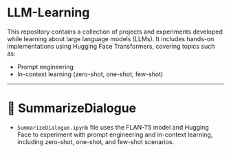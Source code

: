 # LLM-Learning
This repository contains a collection of projects and experiments developed while learning about large language models (LLMs). It includes hands-on implementations using Hugging Face Transformers, covering topics such as:
* Prompt engineering
* In-context learning (zero-shot, one-shot, few-shot)


---

# 📝 SummarizeDialogue
* ```SummarizeDialogue.ipynb``` file uses the FLAN-T5 model and Hugging Face to experiment with prompt engineering and in-context learning, including zero-shot, one-shot, and few-shot scenarios.
